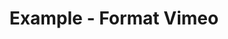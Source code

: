 ---
date:  ""
type: "course"
draft: false
title: "Example - Format Vimeo"
terms: []
weight : 4
module:
    parted: 3
    layout: ""
    strain: "material"
format:
    model: "vimeo"
    cover: "cover.jpg"
    anima: ""
    theme: ""
source:
    data: ""
parted:
    tutor:
        lead: ""
        desc: ""
        data: 
        - name: ""
          mail: ""
          tele: ""
metadata:
    index: false
    thumb: "cover.jpg"
    author: ""
language:
    id: ""
    en: ""
description: "Lorem ipsum dolor sit amet, consectetur adipiscing elit. Etiam aliquam libero et magna suscipit vestibulum. Suspendisse condimentum ipsum vel mi luctus, nec ornare est porttitor."
---